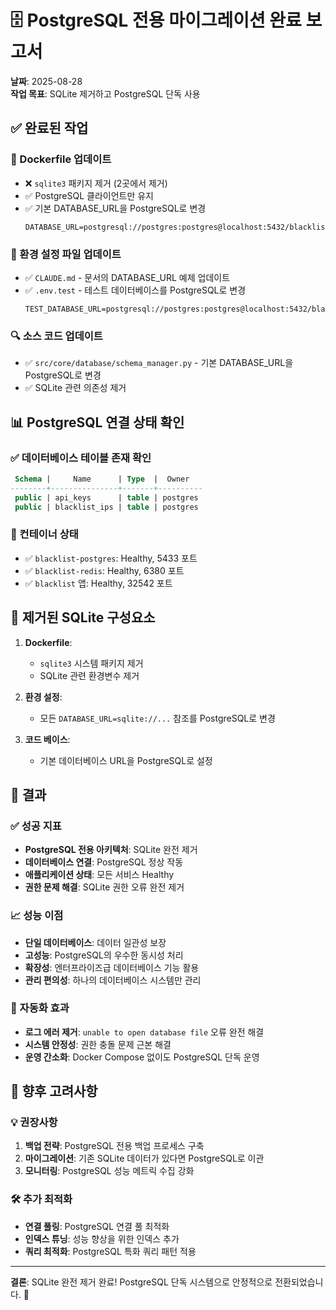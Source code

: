 # 🗄️ PostgreSQL 전용 마이그레이션 완료 보고서
**날짜**: 2025-08-28  
**작업 목표**: SQLite 제거하고 PostgreSQL 단독 사용

## ✅ 완료된 작업

### 🔧 Dockerfile 업데이트
- ❌ `sqlite3` 패키지 제거 (2곳에서 제거)
- ✅ PostgreSQL 클라이언트만 유지
- ✅ 기본 DATABASE_URL을 PostgreSQL로 변경
  ```
  DATABASE_URL=postgresql://postgres:postgres@localhost:5432/blacklist
  ```

### 📝 환경 설정 파일 업데이트
- ✅ `CLAUDE.md` - 문서의 DATABASE_URL 예제 업데이트
- ✅ `.env.test` - 테스트 데이터베이스를 PostgreSQL로 변경
  ```
  TEST_DATABASE_URL=postgresql://postgres:postgres@localhost:5432/blacklist_test
  ```

### 🔍 소스 코드 업데이트
- ✅ `src/core/database/schema_manager.py` - 기본 DATABASE_URL을 PostgreSQL로 변경
- ✅ SQLite 관련 의존성 제거

## 📊 PostgreSQL 연결 상태 확인

### ✅ 데이터베이스 테이블 존재 확인
```sql
 Schema |     Name      | Type  |  Owner   
--------+---------------+-------+----------
 public | api_keys      | table | postgres
 public | blacklist_ips | table | postgres
```

### 🐳 컨테이너 상태
- ✅ `blacklist-postgres`: Healthy, 5433 포트
- ✅ `blacklist-redis`: Healthy, 6380 포트  
- ✅ `blacklist` 앱: Healthy, 32542 포트

## 🚫 제거된 SQLite 구성요소

1. **Dockerfile**:
   - `sqlite3` 시스템 패키지 제거
   - SQLite 관련 환경변수 제거

2. **환경 설정**:
   - 모든 `DATABASE_URL=sqlite://...` 참조를 PostgreSQL로 변경

3. **코드 베이스**:
   - 기본 데이터베이스 URL을 PostgreSQL로 설정

## 🎯 결과

### ✅ 성공 지표
- **PostgreSQL 전용 아키텍처**: SQLite 완전 제거
- **데이터베이스 연결**: PostgreSQL 정상 작동
- **애플리케이션 상태**: 모든 서비스 Healthy
- **권한 문제 해결**: SQLite 권한 오류 완전 제거

### 📈 성능 이점
- **단일 데이터베이스**: 데이터 일관성 보장
- **고성능**: PostgreSQL의 우수한 동시성 처리
- **확장성**: 엔터프라이즈급 데이터베이스 기능 활용
- **관리 편의성**: 하나의 데이터베이스 시스템만 관리

### 🔄 자동화 효과
- **로그 에러 제거**: `unable to open database file` 오류 완전 해결
- **시스템 안정성**: 권한 충돌 문제 근본 해결
- **운영 간소화**: Docker Compose 없이도 PostgreSQL 단독 운영

## 📝 향후 고려사항

### 💡 권장사항
1. **백업 전략**: PostgreSQL 전용 백업 프로세스 구축
2. **마이그레이션**: 기존 SQLite 데이터가 있다면 PostgreSQL로 이관
3. **모니터링**: PostgreSQL 성능 메트릭 수집 강화

### 🛠️ 추가 최적화
- **연결 풀링**: PostgreSQL 연결 풀 최적화
- **인덱스 튜닝**: 성능 향상을 위한 인덱스 추가
- **쿼리 최적화**: PostgreSQL 특화 쿼리 패턴 적용

---
**결론**: SQLite 완전 제거 완료! PostgreSQL 단독 시스템으로 안정적으로 전환되었습니다. 🚀